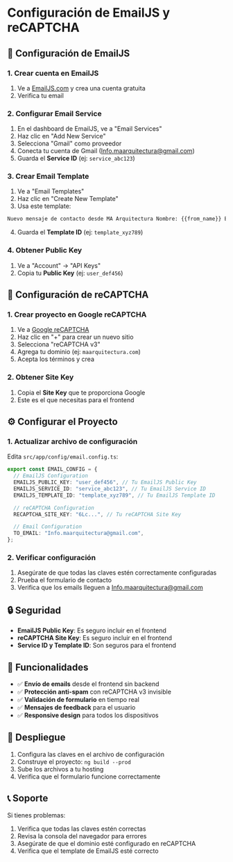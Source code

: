 # Configuración de EmailJS y reCAPTCHA

## 📧 Configuración de EmailJS

### 1. Crear cuenta en EmailJS

1. Ve a [EmailJS.com](https://www.emailjs.com/) y crea una cuenta gratuita
2. Verifica tu email

### 2. Configurar Email Service

1. En el dashboard de EmailJS, ve a "Email Services"
2. Haz clic en "Add New Service"
3. Selecciona "Gmail" como proveedor
4. Conecta tu cuenta de Gmail (Info.maarquitectura@gmail.com)
5. Guarda el **Service ID** (ej: `service_abc123`)

### 3. Crear Email Template

1. Ve a "Email Templates"
2. Haz clic en "Create New Template"
3. Usa este template:

```html
Nuevo mensaje de contacto desde MA Arquitectura Nombre: {{from_name}} Email: {{from_email}} Teléfono: {{from_phone}} Mensaje: {{message}} --- Enviado desde el formulario de contacto de MA Arquitectura
```

4. Guarda el **Template ID** (ej: `template_xyz789`)

### 4. Obtener Public Key

1. Ve a "Account" → "API Keys"
2. Copia tu **Public Key** (ej: `user_def456`)

## 🤖 Configuración de reCAPTCHA

### 1. Crear proyecto en Google reCAPTCHA

1. Ve a [Google reCAPTCHA](https://www.google.com/recaptcha/admin)
2. Haz clic en "+" para crear un nuevo sitio
3. Selecciona "reCAPTCHA v3"
4. Agrega tu dominio (ej: `maarquitectura.com`)
5. Acepta los términos y crea

### 2. Obtener Site Key

1. Copia el **Site Key** que te proporciona Google
2. Este es el que necesitas para el frontend

## ⚙️ Configurar el Proyecto

### 1. Actualizar archivo de configuración

Edita `src/app/config/email.config.ts`:

```typescript
export const EMAIL_CONFIG = {
  // EmailJS Configuration
  EMAILJS_PUBLIC_KEY: "user_def456", // Tu EmailJS Public Key
  EMAILJS_SERVICE_ID: "service_abc123", // Tu EmailJS Service ID
  EMAILJS_TEMPLATE_ID: "template_xyz789", // Tu EmailJS Template ID

  // reCAPTCHA Configuration
  RECAPTCHA_SITE_KEY: "6Lc...", // Tu reCAPTCHA Site Key

  // Email Configuration
  TO_EMAIL: "Info.maarquitectura@gmail.com",
};
```

### 2. Verificar configuración

1. Asegúrate de que todas las claves estén correctamente configuradas
2. Prueba el formulario de contacto
3. Verifica que los emails lleguen a Info.maarquitectura@gmail.com

## 🔒 Seguridad

- **EmailJS Public Key**: Es seguro incluir en el frontend
- **reCAPTCHA Site Key**: Es seguro incluir en el frontend
- **Service ID y Template ID**: Son seguros para el frontend

## 📱 Funcionalidades

- ✅ **Envío de emails** desde el frontend sin backend
- ✅ **Protección anti-spam** con reCAPTCHA v3 invisible
- ✅ **Validación de formulario** en tiempo real
- ✅ **Mensajes de feedback** para el usuario
- ✅ **Responsive design** para todos los dispositivos

## 🚀 Despliegue

1. Configura las claves en el archivo de configuración
2. Construye el proyecto: `ng build --prod`
3. Sube los archivos a tu hosting
4. Verifica que el formulario funcione correctamente

## 📞 Soporte

Si tienes problemas:

1. Verifica que todas las claves estén correctas
2. Revisa la consola del navegador para errores
3. Asegúrate de que el dominio esté configurado en reCAPTCHA
4. Verifica que el template de EmailJS esté correcto
